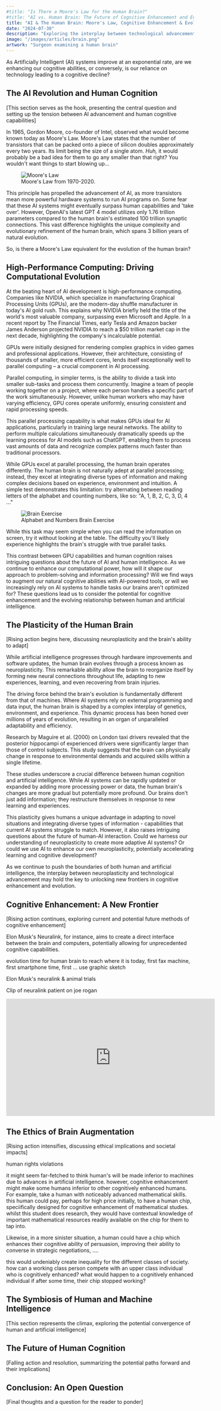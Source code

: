 ```yaml
---
#title: "Is There a Moore's Law for the Human Brain?"
#title: "AI vs. Human Brain: The Future of Cognitive Enhancement and Evolution"
title: "AI & The Human Brain: Moore's Law, Cognitive Enhancement & Evolution"
date: "2024-07-30"
description: "Exploring the interplay between technological advancements in Artificial Intelligence and the evolution of the human brain."
image: "/images/articles/brain.png"
artwork: "Surgeon examining a human brain"
---
```


As Artificially Intelligent (AI) systems improve at an exponential rate, are we enhancing our cognitive abilities, or
conversely, is our reliance on technology leading to a cognitive decline?

## The AI Revolution and Human Cognition

[This section serves as the hook, presenting the central question and setting up the tension between AI advancement and human cognitive capabilities]

In 1965, Gordon Moore, co-founder of Intel, observed what would become known today as Moore's Law. Moore's Law states
that the number of transistors
that can be packed onto a piece of silicon doubles approximately every two years. Its limit being the size of a single
atom.
_Huh,_ it would probably be a bad idea for them to go any smaller than that right? You wouldn't want things to start
blowing up...

<figure>
  <img src="https://patrickprunty.com/images/articles/moores-law.jpg" alt="Moore's Law">
  <figcaption>Moore's Law from 1970-2020.</figcaption>
</figure>

This principle has propelled the advancement of AI, as more transistors mean more powerful hardware systems to run AI
programs on. Some fear that these AI systems might eventually surpass human capabilities and 'take over'. However,
OpenAI's latest GPT 4 model utilizes only 1.76 trillion
parameters compared to the human brain's estimated 100 trillion synaptic connections. This vast
difference highlights the unique complexity and evolutionary refinement of the human brain, which spans 3 billion years
of natural evolution.

So, is there a Moore's Law equivalent for the evolution of the human brain?

[//]: # (<iframe width="560" height="315" src="https://www.youtube.com/embed/aQ5PeJjZqBY?si=UIpTD8eXlovMaIoX" title="YouTube video player" frameborder="0" allow="accelerometer; autoplay; clipboard-write; encrypted-media; gyroscope; picture-in-picture; web-share" referrerpolicy="strict-origin-when-cross-origin" allowfullscreen></iframe>)

## High-Performance Computing: Driving Computational Evolution

At the beating heart of AI development is high-performance computing. Companies like NVIDIA, which specialize in
manufacturing Graphical Processing Units (GPUs), are the modern-day shuffle manufacturer in today's AI gold rush. This
explains why NVIDIA briefly held the title of the world's most valuable company, surpassing even Microsoft and Apple. In
a recent report by The Financial Times, early Tesla and Amazon backer James Anderson projected NVIDIA to reach a $50
trillion market cap in the next decade, highlighting the company's incalculable potential.

GPUs were initially designed for rendering complex graphics in video games and professional applications. However, their
architecture, consisting of thousands of smaller, more efficient cores, lends itself exceptionally well to parallel
computing – a crucial component in AI processing.

Parallel computing, in simpler terms, is the ability to divide a task into smaller sub-tasks and process them
concurrently. Imagine a team of people working together on a project, where each person handles a specific part of the
work simultaneously. However, unlike human workers who may have varying efficiency, GPU cores operate uniformly,
ensuring consistent and rapid processing speeds.

This parallel processing capability is what makes GPUs ideal for AI applications, particularly in training large neural
networks. The ability to perform multiple calculations simultaneously dramatically speeds up the learning process for AI
models such as ChatGPT, enabling them to process vast amounts of data and recognize complex patterns much faster than
traditional
processors.

While GPUs excel at parallel processing, the human brain operates differently. The human brain is not naturally adept at
parallel processing; instead, they excel at integrating diverse types of information and making complex decisions based
on experience, environment and intuition. A simple test demonstrates this limitation: try alternating between reading letters of the
alphabet and counting numbers, like so: "A, 1, B, 2, C, 3, D, 4 ..."

<figure>
  <img src="https://patrickprunty.com/images/articles/table.png" alt="Brain Exercise">
  <figcaption>Alphabet and Numbers Brain Exercise</figcaption>
</figure>

While this task may seem simple when you can read the information on screen, try it without looking at the table. The
difficulty you'll likely experience highlights the brain's struggle with true parallel tasks.

This contrast between GPU capabilities and human cognition raises intriguing questions about the future of AI and human
intelligence. As we continue to enhance our computational power, how will it shape our approach to problem-solving and
information processing? Will we find ways to augment our natural cognitive abilities with AI-powered tools, or will we
increasingly rely on AI systems to handle tasks our brains aren't optimized for? These questions lead us to consider the
potential for cognitive enhancement and the evolving relationship between human and artificial intelligence.

## The Plasticity of the Human Brain

[Rising action begins here, discussing neuroplasticity and the brain's ability to adapt]

While artificial intelligence progresses through hardware improvements and software updates, the human brain evolves
through a process known as neuroplasticity. This remarkable ability allow the brain to reorganize itself
by forming new neural connections throughout life, adapting to new experiences, learning, and even recovering from brain
injuries.

The driving force behind the brain's evolution is fundamentally different from that of machines. Where AI systems rely
on external programming and data input, the human brain is shaped by a complex interplay of genetics, environment, and
experience. This dynamic process has been honed over millions of years of evolution, resulting in an organ of
unparalleled adaptability and efficiency.

Research by Maguire et al. (2000) on London taxi drivers revealed that the posterior hippocampi of experienced drivers
were significantly larger than those of control subjects. This study suggests that the brain can physically change in
response to environmental demands and acquired skills within a single lifetime.

These studies underscore a crucial difference between human cognition and artificial intelligence. While AI systems can
be rapidly updated or expanded by adding more processing power or data, the human brain's changes are more gradual but
potentially more profound. Our brains don't just add information; they restructure themselves in response to new
learning and experiences.

This plasticity gives humans a unique advantage in adapting to novel situations and integrating diverse types of
information - capabilities that current AI systems struggle to match. However, it also raises intriguing questions about
the future of human-AI interaction. Could we harness our understanding of neuroplasticity to create more adaptive AI
systems? Or could we use AI to enhance our own neuroplasticity, potentially accelerating learning and cognitive
development?

As we continue to push the boundaries of both human and artificial intelligence, the interplay between neuroplasticity
and technological advancement may hold the key to unlocking new frontiers in cognitive enhancement and evolution.

## Cognitive Enhancement: A New Frontier

[Rising action continues, exploring current and potential future methods of cognitive enhancement]

Elon Musk's Neuralink, for instance, aims to create a direct interface between the brain and computers, potentially
allowing for unprecedented cognitive capabilities.

evolution time for human brain to reach where it is today, first fax machine, first smartphone time, first ... use
graphic sketch

Elon Musk's neuralink & animal trials

Clip of neuralink patient on joe rogan

<iframe width="560" height="315" src="https://www.youtube.com/embed/887IX4RqaIU?si=69Jt9KlCY9raDx8Z" title="YouTube video player" frameborder="0" allow="accelerometer; autoplay; clipboard-write; encrypted-media; gyroscope; picture-in-picture; web-share" referrerpolicy="strict-origin-when-cross-origin" allowfullscreen></iframe>

## The Ethics of Brain Augmentation

[Rising action intensifies, discussing ethical implications and societal impacts]

human rights violations

it might seem far-fetched to think human's will be made inferior to machines due to advances in artificial intelligence.
however,
cognitive enhancement might make some humans inferior to other cognitively enhanced humans. For example, take a human
with noticeably advanced mathematical skills. this human could pay, perhaps for high price initially, to have a human
chip, speciifically
designed for cognitive enhancement of mathematical studies. whilst this student does research, they would have
contextual
knowledge of important mathematical resources readily available on the chip for them to tap into.

Likewise, in a more sinister situation, a human could have a chip which enhances their cognitive ability of persuasion,
improving their ability to converse in strategic negotiations, ....

this would undeniably create inequality for the different classes of society. how can a working class person compete
with
an upper class individual who is cognitively enhanced? what would happen to a cognitively enhanced individual if after
some time, their
chip stopped working?

## The Symbiosis of Human and Machine Intelligence

[This section represents the climax, exploring the potential convergence of human and artificial intelligence]

## The Future of Human Cognition

[Falling action and resolution, summarizing the potential paths forward and their implications]

## Conclusion: An Open Question

[Final thoughts and a question for the reader to ponder]
